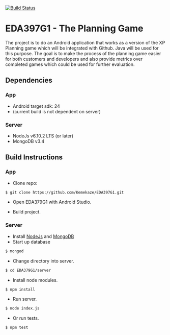 [![Build Status](https://travis-ci.com/Kemekaze/EDA397G1.svg?token=xwshWmggh1TkzihJDoDT&branch=master)](https://travis-ci.com/Kemekaze/EDA397G1)
# EDA397G1 - The Planning Game
The project is to do an Android application that works as a version of the XP Planning game which will be integrated with Github. Java will be used for this purpose. The goal is to make the process of the planning game easier for both customers and developers and also provide metrics over completed games which could be used for further evaluation.

## Dependencies

### App
* Android target sdk: 24
* (current build is not dependent on server)

### Server

* NodeJs v6.10.2 LTS (or later)
* MongoDB v3.4

## Build Instructions

### App
* Clone repo:
```bash
$ git clone https://github.com/Kemekaze/EDA397G1.git
```
* Open EDA379G1 with Android Studio.

* Build project.


### Server

* Install [NodeJs](https://nodejs.org/en/) and [MongoDB](https://docs.mongodb.com/manual/installation/)
* Start up database
```bash
$ mongod
```
* Change directory into server.
```bash
$ cd EDA379G1/server
```
* Install node modules.
```bash
$ npm install
```
* Run server.
```bash
$ node index.js
```
* Or run tests.
```bash
$ npm test
```


